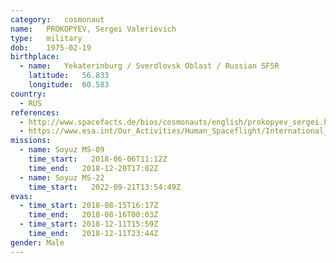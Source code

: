 ```yaml
---
category:	cosmonaut
name:	PROKOPYEV, Sergei Valerievich
type:	military
dob:	1975-02-19
birthplace:
  - name:	Yekaterinburg / Sverdlovsk Oblast / Russian SFSR
    latitude:	56.833
    longitude:	60.583
country:
  - RUS
references:
  - http://www.spacefacts.de/bios/cosmonauts/english/prokopyev_sergei.htm
  - https://www.esa.int/Our_Activities/Human_Spaceflight/International_Space_Station/Follow_the_launch_and_docking_of_ESA_astronaut_Alexander_Gerst
missions:
  - name: Soyuz MS-09
    time_start:   2018-06-06T11:12Z
    time_end:	2018-12-20T17:02Z
  - name: Soyuz MS-22
    time_start:   2022-09-21T13:54:49Z
evas:
  - time_start: 2018-08-15T16:17Z
    time_end:	2018-08-16T00:03Z
  - time_start: 2018-12-11T15:59Z
    time_end:	2018-12-11T23:44Z
gender:	Male
---
```

